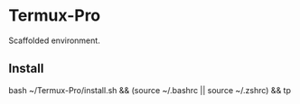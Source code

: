 # Termux-Pro
Scaffolded environment.
## Install
bash ~/Termux-Pro/install.sh && (source ~/.bashrc || source ~/.zshrc) && tp
